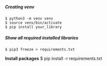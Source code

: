 ##### Creating venv
```
$ python3 -m venv venv
$ source venv/bin/activate
$ pip install your_library
```

##### Show all required installed libraries
```$ pip3 freeze > requirements.txt```

**Install packages**
$ pip install -r requirements.txt